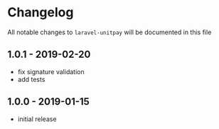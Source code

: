 # Changelog

All notable changes to `laravel-unitpay` will be documented in this file

## 1.0.1 - 2019-02-20

- fix signature validation
- add tests

## 1.0.0 - 2019-01-15

- initial release
